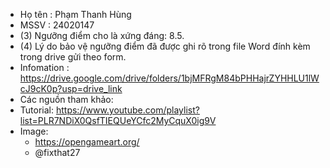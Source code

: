 - Họ tên : Phạm Thanh Hùng
- MSSV : 24020147
- (3) Ngưỡng điểm cho là xứng đáng: 8.5.
- (4) Lý do bảo vệ ngưỡng điểm đã được ghi rõ trong file Word đính kèm trong drive gửi theo form.
- Infomation : https://drive.google.com/drive/folders/1bjMFRgM84bPHHajrZYHHLU1lWcJ9cK0p?usp=drive_link
- Các nguồn tham khảo:
- Tutorial: https://www.youtube.com/playlist?list=PLR7NDiX0QsfTIEQUeYCfc2MyCquX0ig9V
- Image:
  + https://opengameart.org/
  + @fixthat27

